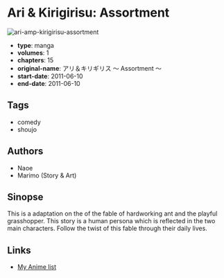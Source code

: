 # Ari &amp; Kirigirisu: Assortment

![ari-amp-kirigirisu-assortment](https://cdn.myanimelist.net/images/manga/1/42274.jpg)

-   **type**: manga
-   **volumes**: 1
-   **chapters**: 15
-   **original-name**: アリ＆キリギリス ～ Assortment ～
-   **start-date**: 2011-06-10
-   **end-date**: 2011-06-10

## Tags

-   comedy
-   shoujo

## Authors

-   Naoe
-   Marimo (Story & Art)

## Sinopse

This is a adaptation on the of the fable of hardworking ant and the playful grasshopper. This story is a human persona which is reflected in the two main characters. Follow the twist of this fable through their daily lives.

## Links

-   [My Anime list](https://myanimelist.net/manga/26307/Ari___Kirigirisu__Assortment)
